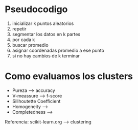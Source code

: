 # Pseudocodigo
1. inicializar k puntos aleatorios
2. repetir
3.  segmentar los datos en k partes
4.  por cada k
5.    buscar promedio
6.    asignar coordenadas promedio a ese punto
7. si no hay cambios de k terminar

# Como evaluamos los clusters
* Pureza --> accuracy
* V-meassure --> f-score
* Sillhoutette Coefficient
* Homogeneity --> 
* Completedness --> 

Referencia: scikit-learn.org --> clustering
